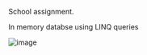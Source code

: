 School assignment. 

In memory databse using LINQ queries

![image](https://github.com/user-attachments/assets/bdc1d174-ae65-4c8a-a9df-ccc93ce7a149)

